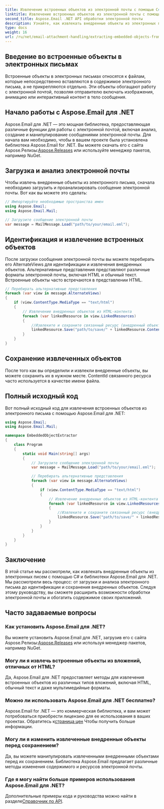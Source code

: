 ```yaml
---
title: Извлечение встроенных объектов из электронной почты с помощью C#
linktitle: Извлечение встроенных объектов из электронной почты с помощью C#
second_title: Aspose.Email .NET API обработки электронной почты
description: Узнайте, как извлекать внедренные объекты из электронных писем с помощью C# и Aspose.Email для .NET. Пошаговое руководство с примерами кода.
type: docs
weight: 16
url: /ru/net/email-attachment-handling/extracting-embedded-objects-from-email-with-csharp/
---
```


## Введение во встроенные объекты в электронных письмах

Встроенные объекты в электронных письмах относятся к файлам, которые непосредственно вставляются в содержимое электронного письма, а не прикрепляются отдельно. Эти объекты обогащают работу с электронной почтой, позволяя отправителю включать изображения, анимацию или интерактивный контент в тело сообщения.

## Начало работы с Aspose.Email для .NET

Aspose.Email для .NET — это мощная библиотека, предоставляющая различные функции для работы с электронной почтой, включая анализ, создание и манипулирование сообщениями электронной почты. Для начала вам необходимо, чтобы в вашем проекте была установлена библиотека Aspose.Email for .NET. Вы можете скачать его с сайта Aspose.Релизы:[Aspose.Releases](https://releases.aspose.com/email/net/) или используйте менеджер пакетов, например NuGet.

## Загрузка и анализ электронной почты

Чтобы извлечь внедренные объекты из электронного письма, сначала необходимо загрузить и проанализировать сообщение электронной почты. Вот как вы можете это сделать:

```csharp
// Импортируйте необходимые пространства имен
using Aspose.Email;
using Aspose.Email.Mail;

// Загрузите сообщение электронной почты
var message = MailMessage.Load("path/to/your/email.eml");
```

## Идентификация и извлечение встроенных объектов

После загрузки сообщения электронной почты вы можете перебирать его AlternateViews для идентификации и извлечения внедренных объектов. Альтернативные представления представляют различные форматы электронной почты, включая HTML и обычный текст. Встроенные объекты часто встречаются в представлении HTML.

```csharp
// Перебирать альтернативные представления
foreach (var view in message.AlternateViews)
{
    if (view.ContentType.MediaType == "text/html")
    {
        // Извлечение внедренных объектов из HTML-контента
        foreach (var linkedResource in view.LinkedResources)
        {
            //Извлеките и сохраните связанный ресурс (внедренный объект)
            linkedResource.Save("path/to/save/" + linkedResource.ContentId);
        }
    }
}
```

## Сохранение извлеченных объектов

После того как вы определили и извлекли внедренные объекты, вы можете сохранить их в нужном месте. ContentId связанного ресурса часто используется в качестве имени файла.

## Полный исходный код

Вот полный исходный код для извлечения встроенных объектов из электронного письма с помощью Aspose.Email для .NET:

```csharp
using Aspose.Email;
using Aspose.Email.Mail;

namespace EmbeddedObjectExtractor
{
    class Program
    {
        static void Main(string[] args)
        {
            // Загрузите сообщение электронной почты
            var message = MailMessage.Load("path/to/your/email.eml");

            // Перебирать альтернативные представления
            foreach (var view in message.AlternateViews)
            {
                if (view.ContentType.MediaType == "text/html")
                {
                    // Извлечение внедренных объектов из HTML-контента
                    foreach (var linkedResource in view.LinkedResources)
                    {
                        //Извлеките и сохраните связанный ресурс (внедренный объект)
                        linkedResource.Save("path/to/save/" + linkedResource.ContentId);
                    }
                }
            }
        }
    }
}
```

## Заключение

В этой статье мы рассмотрели, как извлекать внедренные объекты из электронных писем с помощью C# и библиотеки Aspose.Email для .NET. Мы рассмотрели весь процесс: от загрузки и анализа электронного письма до идентификации и сохранения внедренных объектов. Следуя этому руководству, вы сможете расширить возможности обработки электронной почты и обогатить содержимое своих приложений.

## Часто задаваемые вопросы

### Как установить Aspose.Email для .NET?

 Вы можете установить Aspose.Email для .NET, загрузив его с сайта Aspose.Релизы:[Aspose.Releases](https://releases.aspose.com/email/net/) или используя менеджер пакетов, например NuGet. 

### Могу ли я извлечь встроенные объекты из вложений, отличных от HTML?

Да, Aspose.Email для .NET предоставляет методы для извлечения встроенных объектов из различных типов вложений, включая HTML, обычный текст и даже мультимедийные форматы.

### Можно ли использовать Aspose.Email для .NET бесплатно?

 Aspose.Email for .NET — это коммерческая библиотека, и вам может потребоваться приобрести лицензию для ее использования в ваших проектах. Обратитесь к[страница цен](https://purchase.aspose.com/pricing/email/net) Чтобы получить больше информации.

### Могу ли я изменить извлеченные внедренные объекты перед сохранением?

Да, вы можете манипулировать извлеченными внедренными объектами перед их сохранением. Библиотека Aspose.Email предлагает различные методы изменения содержимого и ресурсов электронной почты.

### Где я могу найти больше примеров использования Aspose.Email для .NET?

 Дополнительные примеры кода и руководства можно найти в разделе[Справочник по API](https://reference.aspose.com/email/net/). 